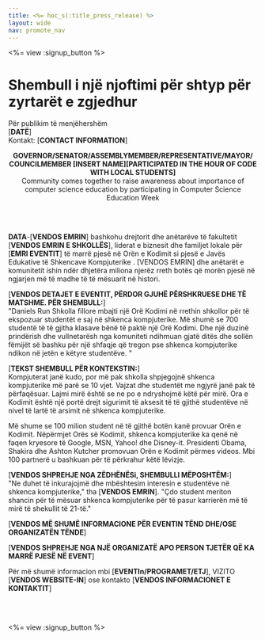 ```yaml
---
title: <%= hoc_s(:title_press_release) %>
layout: wide
nav: promote_nav
---
```

<%= view :signup_button %>

# Shembull i një njoftimi për shtyp për zyrtarët e zgjedhur

Për publikim të menjëhershëm  
[**DATË**]  
Kontakt: [**CONTACT INFORMATION**]  
  


<strong>

<center>
  GOVERNOR/SENATOR/ASSEMBLYMEMBER/REPRESENTATIVE/MAYOR/ COUNCILMEMBER [INSERT NAME][PARTICIPATED IN THE HOUR OF CODE WITH LOCAL STUDENTS]</strong><br /> Community comes together to raise awareness about importance of computer science education by participating in Computer Science Education Week
</center>

<br /> <br /></p> 

<p>
  <strong>DATA</strong>-[<strong>VENDOS EMRIN</strong>] bashkohu drejtorit dhe anëtarëve të fakultetit [<strong>VENDOS EMRIN E SHKOLLËS</strong>], liderat e biznesit dhe familjet lokale për [<strong>EMRI EVENTIT</strong>] të marrë pjesë në Orën e Kodimit si pjesë e Javës Edukative të Shkencave Kompjuterike . [VENDOS EMRIN] dhe anëtarët e komunitetit ishin ndër dhjetëra miliona njerëz rreth botës që morën pjesë në ngjarjen më të madhe të të mësuarit në histori.
</p>

<p>
  [<strong>VENDOS DETAJET E EVENTIT, PËRDOR GJUHË PËRSHKRUESE DHE TË MATSHME. PËR SHEMBULL:</strong>]<br />"Daniels Run Shkolla fillore mbajti një Orë Kodimi në rrethin shkollor për të ekspozuar studentët e saj në shkenca kompjuterike. Më shumë se 700 studentë të të gjitha klasave bënë të paktë një Orë Kodimi. Dhe një duzinë prindërish dhe vullnetarësh nga komuniteti ndihmuan gjatë ditës dhe sollën fëmijët së bashku për një shfaqje që tregon pse shkenca kompjuterike ndikon në jetën e këtyre studentëve. "
</p>

<p>
  [<strong>TEKST SHEMBULL PËR KONTEKSTIN:</strong>]<br /> Kompjuterat janë kudo, por më pak shkolla shpjegojnë shkenca kompjuterike më parë se 10 vjet. Vajzat dhe studentët me ngjyrë janë pak të përfaqësuar. Lajmi mirë është se ne po e ndryshojmë këtë për mirë. Ora e Kodimit është një portë drejt sigurimit të aksesit të të gjithë studentëve në nivel të lartë të arsimit në shkenca kompjuterike.
</p>

<p>
  Më shume se 100 milion student në të gjithë botën kanë provuar Orën e Kodimit. Nëpërmjet Orës së Kodimit, shkenca kompjuterike ka qenë në faqen kryesore të Google, MSN, Yahoo! dhe Disney-it. Presidenti Obama, Shakira dhe Ashton Kutcher promovuan Orën e Kodimit përmes videos. Mbi 100 partnerë u bashkuan për të përkrahur këtë lëvizje.
</p>

<p>
  [<strong>VENDOS SHPREHJE NGA ZËDHËNËSi, SHEMBULLI MËPOSHTËM:</strong>]<br /> "Ne duhet të inkurajojmë dhe mbështesim interesin e studentëve në shkenca kompjuterike," tha [<strong>VENDOS EMRIN</strong>]. "Çdo student meriton shancin për të mësuar shkenca kompjuterike për të pasur karrierën më të mirë të shekullit të 21-të."
</p>

<p>
  [<strong>VENDOS MË SHUMË INFORMACIONE PËR EVENTIN TËND DHE/OSE ORGANIZATËN TËNDE</strong>]
</p>

<p>
  [<strong>VENDOS SHPREHJE NGA NJË ORGANIZATË APO PERSON TJETËR QË KA MARRË PJESË NË EVENT</strong>]
</p>

<p>
  Për më shumë informacion mbi [<strong>EVENTIn/PROGRAMET/ETJ</strong>], VIZITO [<strong>VENDOS WEBSITE-IN</strong>] ose kontakto [<strong>VENDOS INFORMACIONET E KONTAKTIT</strong>]
</p>

<p>
  <br /> <br />
</p>

<p>
  <%= view :signup_button %>
</p>